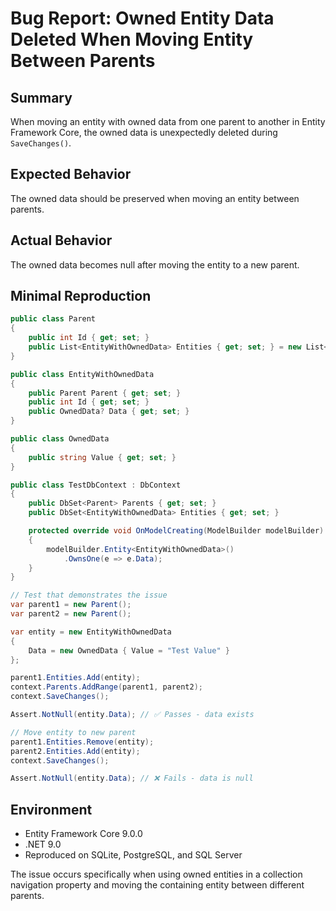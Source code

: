 # Bug Report: Owned Entity Data Deleted When Moving Entity Between Parents

## Summary
When moving an entity with owned data from one parent to another in Entity Framework Core, the owned data is unexpectedly deleted during `SaveChanges()`.

## Expected Behavior
The owned data should be preserved when moving an entity between parents.

## Actual Behavior
The owned data becomes null after moving the entity to a new parent.

## Minimal Reproduction

```csharp
public class Parent
{
    public int Id { get; set; }
    public List<EntityWithOwnedData> Entities { get; set; } = new List<EntityWithOwnedData>();
}

public class EntityWithOwnedData
{
    public Parent Parent { get; set; }
    public int Id { get; set; }
    public OwnedData? Data { get; set; }
}

public class OwnedData
{
    public string Value { get; set; }
}

public class TestDbContext : DbContext
{
    public DbSet<Parent> Parents { get; set; }
    public DbSet<EntityWithOwnedData> Entities { get; set; }

    protected override void OnModelCreating(ModelBuilder modelBuilder)
    {
        modelBuilder.Entity<EntityWithOwnedData>()
            .OwnsOne(e => e.Data);
    }
}

// Test that demonstrates the issue
var parent1 = new Parent();
var parent2 = new Parent();

var entity = new EntityWithOwnedData
{
    Data = new OwnedData { Value = "Test Value" }
};

parent1.Entities.Add(entity);
context.Parents.AddRange(parent1, parent2);
context.SaveChanges();

Assert.NotNull(entity.Data); // ✅ Passes - data exists

// Move entity to new parent
parent1.Entities.Remove(entity);
parent2.Entities.Add(entity);
context.SaveChanges();

Assert.NotNull(entity.Data); // ❌ Fails - data is null
```

## Environment
- Entity Framework Core 9.0.0
- .NET 9.0
- Reproduced on SQLite, PostgreSQL, and SQL Server

The issue occurs specifically when using owned entities in a collection navigation property and moving the containing entity between different parents.